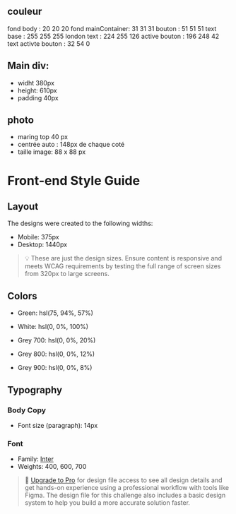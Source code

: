 ## couleur
fond body : 20 20 20
fond mainContainer: 31 31 31
bouton : 51 51 51
text base : 255 255 255
london text : 224 255 126
active bouton : 196 248 42
text activte bouton : 32 54 0

## Main div:
- widht 380px
- height: 610px
- padding 40px

## photo
- maring top 40 px
- centrée auto : 148px de chaque coté
- taille image: 88 x 88 px

# Front-end Style Guide

## Layout

The designs were created to the following widths:

- Mobile: 375px
- Desktop: 1440px

> 💡 These are just the design sizes. Ensure content is responsive and meets WCAG requirements by testing the full range of screen sizes from 320px to large screens.

## Colors

- Green: hsl(75, 94%, 57%)

- White: hsl(0, 0%, 100%)

- Grey 700: hsl(0, 0%, 20%)
- Grey 800: hsl(0, 0%, 12%)
- Grey 900: hsl(0, 0%, 8%)

## Typography

### Body Copy

- Font size (paragraph): 14px

### Font

- Family: [Inter](https://fonts.google.com/specimen/Inter)
- Weights: 400, 600, 700

> 💎 [Upgrade to Pro](https://www.frontendmentor.io/pro?ref=style-guide) for design file access to see all design details and get hands-on experience using a professional workflow with tools like Figma. The design file for this challenge also includes a basic design system to help you build a more accurate solution faster.